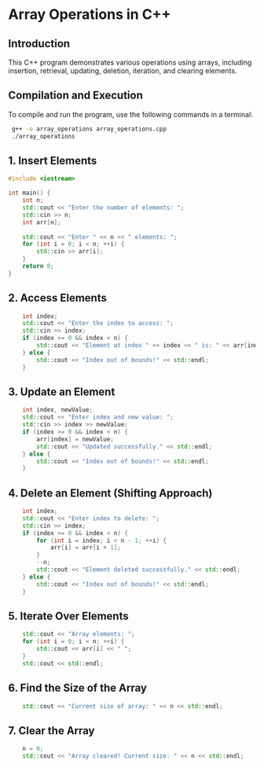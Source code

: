 # Array Operations in C++

## Introduction
This C++ program demonstrates various operations using arrays, including insertion, retrieval, updating, deletion, iteration, and clearing elements.

## Compilation and Execution
To compile and run the program, use the following commands in a terminal:
```sh
 g++ -o array_operations array_operations.cpp
 ./array_operations
```

## 1. Insert Elements
```cpp
#include <iostream>

int main() {
    int n;
    std::cout << "Enter the number of elements: ";
    std::cin >> n;
    int arr[n];
    
    std::cout << "Enter " << n << " elements: ";
    for (int i = 0; i < n; ++i) {
        std::cin >> arr[i];
    }
    return 0;
}
```

## 2. Access Elements
```cpp
    int index;
    std::cout << "Enter the index to access: ";
    std::cin >> index;
    if (index >= 0 && index < n) {
        std::cout << "Element at index " << index << " is: " << arr[index] << std::endl;
    } else {
        std::cout << "Index out of bounds!" << std::endl;
    }
```

## 3. Update an Element
```cpp
    int index, newValue;
    std::cout << "Enter index and new value: ";
    std::cin >> index >> newValue;
    if (index >= 0 && index < n) {
        arr[index] = newValue;
        std::cout << "Updated successfully." << std::endl;
    } else {
        std::cout << "Index out of bounds!" << std::endl;
    }
```

## 4. Delete an Element (Shifting Approach)
```cpp
    int index;
    std::cout << "Enter index to delete: ";
    std::cin >> index;
    if (index >= 0 && index < n) {
        for (int i = index; i < n - 1; ++i) {
            arr[i] = arr[i + 1];
        }
        --n;
        std::cout << "Element deleted successfully." << std::endl;
    } else {
        std::cout << "Index out of bounds!" << std::endl;
    }
```

## 5. Iterate Over Elements
```cpp
    std::cout << "Array elements: ";
    for (int i = 0; i < n; ++i) {
        std::cout << arr[i] << " ";
    }
    std::cout << std::endl;
```

## 6. Find the Size of the Array
```cpp
    std::cout << "Current size of array: " << n << std::endl;
```

## 7. Clear the Array
```cpp
    n = 0;
    std::cout << "Array cleared! Current size: " << n << std::endl;
```
